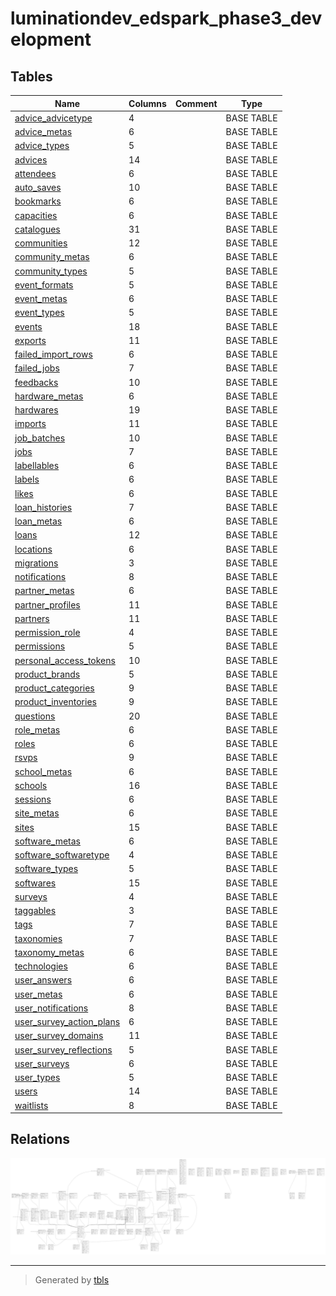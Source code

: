 # luminationdev_edspark_phase3_development

## Tables

| Name | Columns | Comment | Type |
| ---- | ------- | ------- | ---- |
| [advice_advicetype](advice_advicetype.md) | 4 |  | BASE TABLE |
| [advice_metas](advice_metas.md) | 6 |  | BASE TABLE |
| [advice_types](advice_types.md) | 5 |  | BASE TABLE |
| [advices](advices.md) | 14 |  | BASE TABLE |
| [attendees](attendees.md) | 6 |  | BASE TABLE |
| [auto_saves](auto_saves.md) | 10 |  | BASE TABLE |
| [bookmarks](bookmarks.md) | 6 |  | BASE TABLE |
| [capacities](capacities.md) | 6 |  | BASE TABLE |
| [catalogues](catalogues.md) | 31 |  | BASE TABLE |
| [communities](communities.md) | 12 |  | BASE TABLE |
| [community_metas](community_metas.md) | 6 |  | BASE TABLE |
| [community_types](community_types.md) | 5 |  | BASE TABLE |
| [event_formats](event_formats.md) | 5 |  | BASE TABLE |
| [event_metas](event_metas.md) | 6 |  | BASE TABLE |
| [event_types](event_types.md) | 5 |  | BASE TABLE |
| [events](events.md) | 18 |  | BASE TABLE |
| [exports](exports.md) | 11 |  | BASE TABLE |
| [failed_import_rows](failed_import_rows.md) | 6 |  | BASE TABLE |
| [failed_jobs](failed_jobs.md) | 7 |  | BASE TABLE |
| [feedbacks](feedbacks.md) | 10 |  | BASE TABLE |
| [hardware_metas](hardware_metas.md) | 6 |  | BASE TABLE |
| [hardwares](hardwares.md) | 19 |  | BASE TABLE |
| [imports](imports.md) | 11 |  | BASE TABLE |
| [job_batches](job_batches.md) | 10 |  | BASE TABLE |
| [jobs](jobs.md) | 7 |  | BASE TABLE |
| [labellables](labellables.md) | 6 |  | BASE TABLE |
| [labels](labels.md) | 6 |  | BASE TABLE |
| [likes](likes.md) | 6 |  | BASE TABLE |
| [loan_histories](loan_histories.md) | 7 |  | BASE TABLE |
| [loan_metas](loan_metas.md) | 6 |  | BASE TABLE |
| [loans](loans.md) | 12 |  | BASE TABLE |
| [locations](locations.md) | 6 |  | BASE TABLE |
| [migrations](migrations.md) | 3 |  | BASE TABLE |
| [notifications](notifications.md) | 8 |  | BASE TABLE |
| [partner_metas](partner_metas.md) | 6 |  | BASE TABLE |
| [partner_profiles](partner_profiles.md) | 11 |  | BASE TABLE |
| [partners](partners.md) | 11 |  | BASE TABLE |
| [permission_role](permission_role.md) | 4 |  | BASE TABLE |
| [permissions](permissions.md) | 5 |  | BASE TABLE |
| [personal_access_tokens](personal_access_tokens.md) | 10 |  | BASE TABLE |
| [product_brands](product_brands.md) | 5 |  | BASE TABLE |
| [product_categories](product_categories.md) | 9 |  | BASE TABLE |
| [product_inventories](product_inventories.md) | 9 |  | BASE TABLE |
| [questions](questions.md) | 20 |  | BASE TABLE |
| [role_metas](role_metas.md) | 6 |  | BASE TABLE |
| [roles](roles.md) | 6 |  | BASE TABLE |
| [rsvps](rsvps.md) | 9 |  | BASE TABLE |
| [school_metas](school_metas.md) | 6 |  | BASE TABLE |
| [schools](schools.md) | 16 |  | BASE TABLE |
| [sessions](sessions.md) | 6 |  | BASE TABLE |
| [site_metas](site_metas.md) | 6 |  | BASE TABLE |
| [sites](sites.md) | 15 |  | BASE TABLE |
| [software_metas](software_metas.md) | 6 |  | BASE TABLE |
| [software_softwaretype](software_softwaretype.md) | 4 |  | BASE TABLE |
| [software_types](software_types.md) | 5 |  | BASE TABLE |
| [softwares](softwares.md) | 15 |  | BASE TABLE |
| [surveys](surveys.md) | 4 |  | BASE TABLE |
| [taggables](taggables.md) | 3 |  | BASE TABLE |
| [tags](tags.md) | 7 |  | BASE TABLE |
| [taxonomies](taxonomies.md) | 7 |  | BASE TABLE |
| [taxonomy_metas](taxonomy_metas.md) | 6 |  | BASE TABLE |
| [technologies](technologies.md) | 6 |  | BASE TABLE |
| [user_answers](user_answers.md) | 6 |  | BASE TABLE |
| [user_metas](user_metas.md) | 6 |  | BASE TABLE |
| [user_notifications](user_notifications.md) | 8 |  | BASE TABLE |
| [user_survey_action_plans](user_survey_action_plans.md) | 6 |  | BASE TABLE |
| [user_survey_domains](user_survey_domains.md) | 11 |  | BASE TABLE |
| [user_survey_reflections](user_survey_reflections.md) | 5 |  | BASE TABLE |
| [user_surveys](user_surveys.md) | 6 |  | BASE TABLE |
| [user_types](user_types.md) | 5 |  | BASE TABLE |
| [users](users.md) | 14 |  | BASE TABLE |
| [waitlists](waitlists.md) | 8 |  | BASE TABLE |

## Relations

![er](schema.svg)

---

> Generated by [tbls](https://github.com/k1LoW/tbls)
